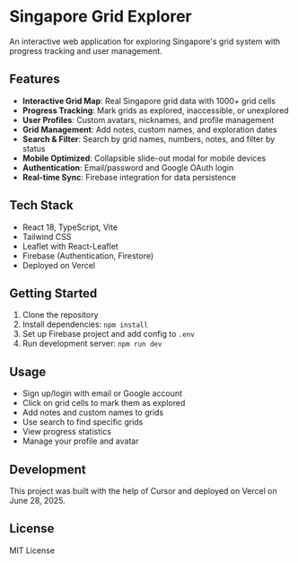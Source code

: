 # Singapore Grid Explorer

An interactive web application for exploring Singapore's grid system with progress tracking and user management.

## Features

- **Interactive Grid Map**: Real Singapore grid data with 1000+ grid cells
- **Progress Tracking**: Mark grids as explored, inaccessible, or unexplored
- **User Profiles**: Custom avatars, nicknames, and profile management
- **Grid Management**: Add notes, custom names, and exploration dates
- **Search & Filter**: Search by grid names, numbers, notes, and filter by status
- **Mobile Optimized**: Collapsible slide-out modal for mobile devices
- **Authentication**: Email/password and Google OAuth login
- **Real-time Sync**: Firebase integration for data persistence

## Tech Stack

- React 18, TypeScript, Vite
- Tailwind CSS
- Leaflet with React-Leaflet
- Firebase (Authentication, Firestore)
- Deployed on Vercel

## Getting Started

1. Clone the repository
2. Install dependencies: `npm install`
3. Set up Firebase project and add config to `.env`
4. Run development server: `npm run dev`

## Usage

- Sign up/login with email or Google account
- Click on grid cells to mark them as explored
- Add notes and custom names to grids
- Use search to find specific grids
- View progress statistics
- Manage your profile and avatar

## Development

This project was built with the help of Cursor and deployed on Vercel on June 28, 2025.

## License

MIT License